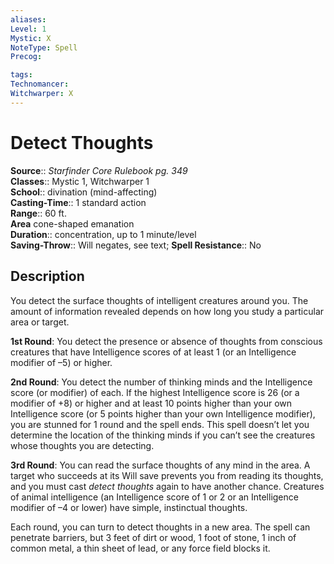 ```yaml
---
aliases: 
Level: 1
Mystic: X
NoteType: Spell
Precog: 

tags: 
Technomancer: 
Witchwarper: X
---
```


# Detect Thoughts

**Source**:: _Starfinder Core Rulebook pg. 349_  
**Classes**:: Mystic 1, Witchwarper 1  
**School**:: divination (mind-affecting)  
**Casting-Time**:: 1 standard action  
**Range**:: 60 ft.  
**Area** cone-shaped emanation  
**Duration**:: concentration, up to 1 minute/level  
**Saving-Throw**:: Will negates, see text;
**Spell Resistance**:: No

## Description

You detect the surface thoughts of intelligent creatures around you. The amount of information revealed depends on how long you study a particular area or target.

**1st Round**: You detect the presence or absence of thoughts from conscious creatures that have Intelligence scores of at least 1 (or an Intelligence modifier of –5) or higher.

**2nd Round**: You detect the number of thinking minds and the Intelligence score (or modifier) of each. If the highest Intelligence score is 26 (or a modifier of +8) or higher and at least 10 points higher than your own Intelligence score (or 5 points higher than your own Intelligence modifier), you are stunned for 1 round and the spell ends. This spell doesn’t let you determine the location of the thinking minds if you can’t see the creatures whose thoughts you are detecting.

**3rd Round**: You can read the surface thoughts of any mind in the area. A target who succeeds at its Will save prevents you from reading its thoughts, and you must cast _detect thoughts_ again to have another chance. Creatures of animal intelligence (an Intelligence score of 1 or 2 or an Intelligence modifier of –4 or lower) have simple, instinctual thoughts.

Each round, you can turn to detect thoughts in a new area. The spell can penetrate barriers, but 3 feet of dirt or wood, 1 foot of stone, 1 inch of common metal, a thin sheet of lead, or any force field blocks it.
